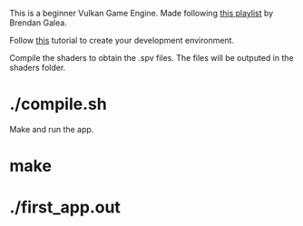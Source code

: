 This is a beginner Vulkan Game Engine. Made following [this playlist](https://www.youtube.com/playlist?list=PL8327DO66nu9qYVKLDmdLW_84-yE4auCR) by Brendan Galea. 

Follow [this](https://vulkan-tutorial.com/Development_environment#page_Linux) tutorial to create your development environment.

Compile the shaders to obtain the .spv files.
The files will be outputed in the shaders folder.
# ./compile.sh

Make and run the app.
# make
# ./first_app.out